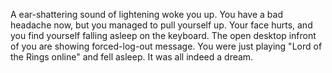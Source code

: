 A ear-shattering sound of lightening woke you up. You have a bad headache now, but you managed to pull yourself up. Your face hurts, and you find yourself falling asleep on the keyboard. The open desktop infront of you are showing forced-log-out message. You were just playing "Lord of the Rings online" and fell asleep. 
It was all indeed a dream.